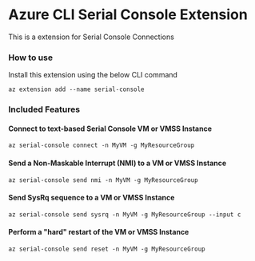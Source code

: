 # Azure CLI Serial Console Extension #
This is a extension for Serial Console Connections

### How to use ###
Install this extension using the below CLI command
```
az extension add --name serial-console
```

### Included Features ###
#### Connect to text-based Serial Console VM or VMSS Instance ####
```
az serial-console connect -n MyVM -g MyResourceGroup
```
#### Send a Non-Maskable Interrupt (NMI) to a VM or VMSS Instance ####
```
az serial-console send nmi -n MyVM -g MyResourceGroup
```
#### Send SysRq sequence to a VM or VMSS Instance ####
```
az serial-console send sysrq -n MyVM -g MyResourceGroup --input c
```
#### Perform a "hard" restart of the VM or VMSS Instance ####
```
az serial-console send reset -n MyVM -g MyResourceGroup
```
